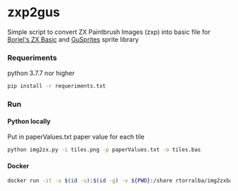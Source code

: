 # zxp2gus

Simple script to convert ZX Paintbrush Images (zxp) into basic file for [Boriel's ZX Basic](https://zxbasic.readthedocs.io/en/docs/) and [GuSprites](https://github.com/gusmanb/GuSprites) sprite library

### Requeriments
python 3.7.7 nor higher

```bash
pip install -r requeriments.txt
```

### Run

#### Python locally
Put in paperValues.txt paper value for each tile

```bash
python img2zx.py -i tiles.png -p paperValues.txt -o tiles.bas 
```
#### Docker
```bash
docker run -it -u $(id -u):$(id -g) -v ${PWD}:/share rtorralba/img2zxbasic -i /share/tiles.png -p /share/paperValues.txt -o /share/tiles.bas
```

